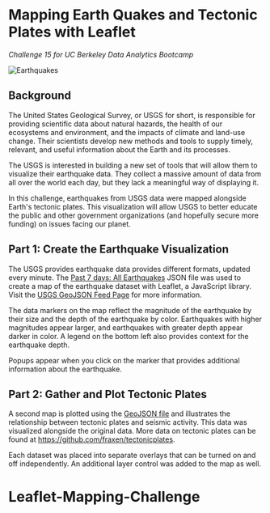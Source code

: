 # Mapping Earth Quakes and Tectonic Plates with Leaflet
*Challenge 15 for UC Berkeley Data Analytics Bootcamp*  
  
![Earthquakes](https://github.com/zhengn95/15_Mapping-with-Leaflet/blob/main/Images/7-FinalMapNancy.png)
## Background
The United States Geological Survey, or USGS for short, is responsible for providing scientific data about natural hazards, the health of our ecosystems and environment, and the impacts of climate and land-use change. Their scientists develop new methods and tools to supply timely, relevant, and useful information about the Earth and its processes.

The USGS is interested in building a new set of tools that will allow them to visualize their earthquake data. They collect a massive amount of data from all over the world each day, but they lack a meaningful way of displaying it. 
  
In this challenge, earthquakes from USGS data were mapped alongside Earth's tectonic plates. This visualization will allow USGS to better educate the public and other government organizations (and hopefully secure more funding) on issues facing our planet.

## Part 1: Create the Earthquake Visualization  
The USGS provides earthquake data provides different formats, updated every minute. The [Past 7 days: All Earthquakes](https://earthquake.usgs.gov/earthquakes/feed/v1.0/summary/all_week.geojson) JSON file was used to create a map of the earthquake dataset with Leaflet, a JavaScript library. Visit the [USGS GeoJSON Feed Page](http://earthquake.usgs.gov/earthquakes/feed/v1.0/geojson.php) for more information.  
  
The data markers on the map reflect the magnitude of the earthquake by their size and the depth of the earthquake by color. Earthquakes with higher magnitudes appear larger, and earthquakes with greater depth appear darker in color. A legend on the bottom left also provides context for the earthquake depth.  
  
Popups appear when you click on the marker that provides additional information about the earthquake.  

## Part 2: Gather and Plot Tectonic Plates
A second map is plotted using the [GeoJSON file](https://raw.githubusercontent.com/fraxen/tectonicplates/master/GeoJSON/PB2002_boundaries.json) and illustrates the relationship between tectonic plates and seismic activity. This data was visualized alongside the original data. More data on tectonic plates can be found at https://github.com/fraxen/tectonicplates.
  
Each dataset was placed into separate overlays that can be turned on and off independently. An additional layer control was added to the map as well.
# Leaflet-Mapping-Challenge
